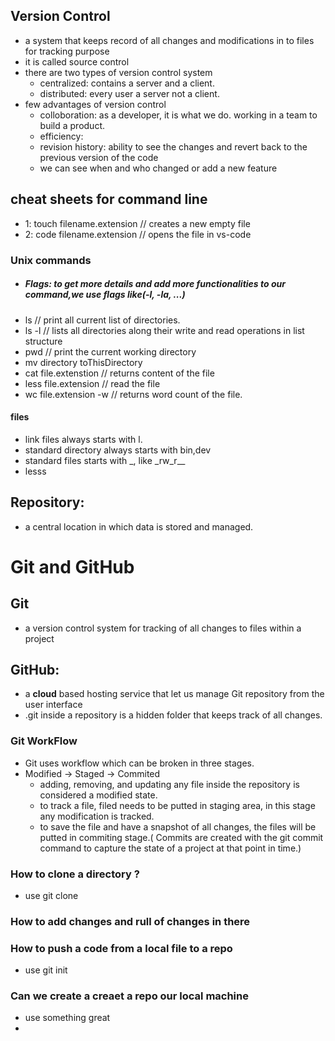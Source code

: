 ## Version Control

- a system that keeps record of all changes and modifications in to files for tracking purpose
- it is called source control
- there are two types of version control system
  - centralized: contains a server and a client.
  - distributed: every user a server not a client.
- few advantages of version control
  - colloboration: as a developer, it is what we do. working in a team to build a product.
  - efficiency:
  - revision history: ability to see the changes and revert back to the previous version of the code
  - we can see when and who changed or add a new feature

## cheat sheets for command line

- 1: touch filename.extension // creates a new empty file
- 2: code filename.extension // opens the file in vs-code

### Unix commands

- ##### Flags: to get more details and add more functionalities to our command,we use flags like(-l, -la, ...)
- ls // print all current list of directories.
- ls -l // lists all directories along their write and read operations in list structure
- pwd // print the current working directory
- mv directory toThisDirectory
- cat file.extenstion // returns content of the file
- less file.extension // read the file
- wc file.extension -w // returns word count of the file.

#### files

- link files always starts with l.
- standard directory always starts with bin,dev
- standard files starts with \_, like \_rw_r\_\_
- lesss

## Repository:

- a central location in which data is stored and managed.

# Git and GitHub

## Git

- a version control system for tracking of all changes to files within a project

## GitHub:

- a **cloud** based hosting service that let us manage Git repository from the user interface
- .git inside a repository is a hidden folder that keeps track of all changes.

### Git WorkFlow

- Git uses workflow which can be broken in three stages.
- Modified -> Staged -> Commited
  - adding, removing, and updating any file inside the repository is considered a modified state.
  - to track a file, filed needs to be putted in staging area, in this stage any modification is tracked.
  - to save the file and have a snapshot of all changes, the files will be putted in commiting stage.( Commits are created with the git commit command to capture the state of a project at that point in time.)

### How to clone a directory ?

- use git clone <https-link>

### How to add changes and rull of changes in there

### How to push a code from a local file to a repo

- use git init

### Can we create a creaet a repo our local machine

- use something great
-
